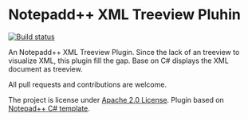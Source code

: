 # Notepadd++ XML Treeview Pluhin

[![Build status](https://ci.appveyor.com/api/projects/status/djx4s272r5wi61y6?svg=true)](https://ci.appveyor.com/project/joaoasrosa/nppxmltreeview)

An Notepadd++ XML Treeview Plugin. 
Since the lack of an treeview to visualize XML, this plugin fill the gap. Base on C# displays the XML document as treeview.

All pull requests and contributions are welcome.

The project is license under [Apache 2.0 License](http://www.apache.org/licenses/LICENSE-2.0).
Plugin based on [Notepad++ C# template](http://sourceforge.net/projects/sourcecookifier/files/other%20plugins/NppPlugin.NET.v0.5.zip/download).
